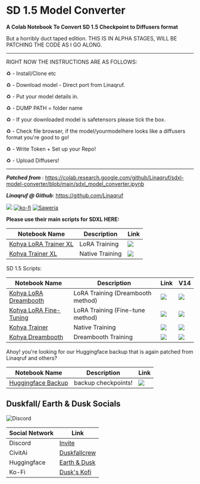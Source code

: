 
# **SD 1.5 Model Converter**



 **A Colab Notebook To Convert SD 1.5 Checkpoint to Diffusers format**

But a horribly duct taped edition. THIS IS IN ALPHA STAGES, WILL BE PATCHING THE CODE AS I GO ALONG.


---




RIGHT NOW THE INSTRUCTIONS ARE AS FOLLOWS:

♻ - Install/Clone etc

♻ - Download model - Direct port from Linaqruf.

♻ - Put your model details in.

♻ - DUMP PATH = folder name

♻ - If your downloaded model is safetensors please tick the box.

♻ - Check file browser, if the model/yourmodelhere looks like a diffusers format you're good to go!

♻ - Write Token + Set up your Repo!

♻ - Upload Diffusers!


---



***Patched from*** : https://colab.research.google.com/github/Linaqruf/sdxl-model-converter/blob/main/sdxl_model_converter.ipynb

***Linaqruf @ Github***: https://github.com/Linaqruf

 [![](https://dcbadge.vercel.app/api/shield/850007095775723532?style=flat)](https://lookup.guru/850007095775723532) [![ko-fi](https://img.shields.io/badge/Support%20me%20on%20Ko--fi-F16061?logo=ko-fi&logoColor=white&style=flat)](https://ko-fi.com/linaqruf) <a href="https://saweria.co/linaqruf"><img alt="Saweria" src="https://img.shields.io/badge/Saweria-7B3F00?style=flat&logo=ko-fi&logoColor=white"/></a>


 **Please use their main scripts for SDXL HERE:**

| Notebook Name | Description | Link |
| --- | --- | --- |
| [Kohya LoRA Trainer XL](https://github.com/Linaqruf/kohya-trainer/blob/main/kohya-LoRA-trainer-XL.ipynb) | LoRA Training | [![](https://img.shields.io/static/v1?message=Open%20in%20Colab&logo=googlecolab&labelColor=5c5c5c&color=0f80c1&label=%20&style=flat)](https://colab.research.google.com/github/Linaqruf/kohya-trainer/blob/main/kohya-LoRA-trainer-XL.ipynb) |
| [Kohya Trainer XL](https://github.com/Linaqruf/kohya-trainer/blob/main/kohya-trainer-XL.ipynb) | Native Training | [![](https://img.shields.io/static/v1?message=Open%20in%20Colab&logo=googlecolab&labelColor=5c5c5c&color=0f80c1&label=%20&style=flat)](https://colab.research.google.com/github/Linaqruf/kohya-trainer/blob/main/kohya-trainer-XL.ipynb) |

SD 1.5 Scripts:

| Notebook Name | Description | Link | V14 |
| --- | --- | --- | --- |
| [Kohya LoRA Dreambooth](https://github.com/Linaqruf/kohya-trainer/blob/main/kohya-LoRA-dreambooth.ipynb) | LoRA Training (Dreambooth method) | [![](https://img.shields.io/static/v1?message=Open%20in%20Colab&logo=googlecolab&labelColor=5c5c5c&color=0f80c1&label=%20&style=flat)](https://colab.research.google.com/github/Linaqruf/kohya-trainer/blob/main/kohya-LoRA-dreambooth.ipynb) | [![](https://img.shields.io/static/v1?message=Older%20Version&logo=googlecolab&labelColor=5c5c5c&color=e74c3c&label=%20&style=flat)](https://colab.research.google.com/github/Linaqruf/kohya-trainer/blob/ff701379c65380c967cd956e4e9e8f6349563878/kohya-LoRA-dreambooth.ipynb) |
| [Kohya LoRA Fine-Tuning](https://github.com/Linaqruf/kohya-trainer/blob/main/kohya-LoRA-finetuner.ipynb) | LoRA Training (Fine-tune method) | [![](https://img.shields.io/static/v1?message=Open%20in%20Colab&logo=googlecolab&labelColor=5c5c5c&color=0f80c1&label=%20&style=flat)](https://colab.research.google.com/github/Linaqruf/kohya-trainer/blob/main/kohya-LoRA-finetuner.ipynb) | [![](https://img.shields.io/static/v1?message=Older%20Version&logo=googlecolab&labelColor=5c5c5c&color=e74c3c&label=%20&style=flat)](https://colab.research.google.com/github/Linaqruf/kohya-trainer/blob/ff701379c65380c967cd956e4e9e8f6349563878/kohya-LoRA-finetuner.ipynb) |
| [Kohya Trainer](https://github.com/Linaqruf/kohya-trainer/blob/main/kohya-trainer.ipynb) | Native Training | [![](https://img.shields.io/static/v1?message=Open%20in%20Colab&logo=googlecolab&labelColor=5c5c5c&color=0f80c1&label=%20&style=flat)](https://colab.research.google.com/github/Linaqruf/kohya-trainer/blob/main/kohya-trainer.ipynb) | [![](https://img.shields.io/static/v1?message=Older%20Version&logo=googlecolab&labelColor=5c5c5c&color=e74c3c&label=%20&style=flat)](https://colab.research.google.com/github/Linaqruf/kohya-trainer/blob/ff701379c65380c967cd956e4e9e8f6349563878/kohya-trainer.ipynb) |
| [Kohya Dreambooth](https://github.com/Linaqruf/kohya-trainer/blob/main/kohya-dreambooth.ipynb) | Dreambooth Training | [![](https://img.shields.io/static/v1?message=Open%20in%20Colab&logo=googlecolab&labelColor=5c5c5c&color=0f80c1&label=%20&style=flat)](https://colab.research.google.com/github/Linaqruf/kohya-trainer/blob/main/kohya-dreambooth.ipynb) | [![](https://img.shields.io/static/v1?message=Older%20Version&logo=googlecolab&labelColor=5c5c5c&color=e74c3c&label=%20&style=flat)](https://colab.research.google.com/github/Linaqruf/kohya-trainer/blob/ff701379c65380c967cd956e4e9e8f6349563878/kohya-dreambooth.ipynb) |


Ahoy! you're looking for our Huggingface backup that is again patched from Linaqruf and others?

| Notebook Name | Description | Link |
| --- | --- | --- |
| [Huggingface Backup](https://colab.research.google.com/github/duskfallcrew/HuggingFace_Backup/blob/main/HuggingFace_Backup.ipynb) | backup checkpoints! | [![](https://img.shields.io/static/v1?message=Open%20in%20Colab&logo=googlecolab&labelColor=5c5c5c&color=0f80c1&label=%20&style=flat)](https://colab.research.google.com/github/duskfallcrew/HuggingFace_Backup/blob/main/HuggingFace_Backup.ipynb)

## Duskfall/ Earth & Dusk Socials
![Discord](https://img.shields.io/discord/1024442483750490222?label=Earth%26Dusk&style=plastic)

| Social Network |  Link |
| --- |  --- |
|Discord|[Invite](https://discord.gg/5t2kYxt7An)
|CivitAi|[Duskfallcrew](https://civitai.com/user/duskfallcrew/)
|Huggingface|[Earth & Dusk](https://huggingface.co/EarthnDusk)
|Ko-Fi| [Dusk's Kofi](https://ko-fi.com/duskfallcrew/)
